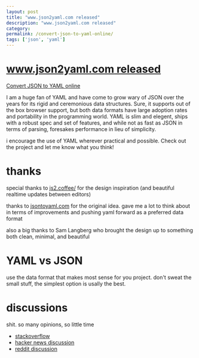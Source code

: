 ```yaml
---
layout: post
title: "www.json2yaml.com released"
description: "www.json2yaml.com released"
category:
permalink: /convert-json-to-yaml-online/
tags: ['json', 'yaml']
---
```


# [www.json2yaml.com released](http://www.json2yaml.com)

[Convert JSON to YAML online](http://www.json2yaml.com)

I am a huge fan of YAML and have come to grow wary of JSON over the years for its rigid and ceremonious data structures. Sure, it supports out of the box browser support, but both data formats have large adoption rates and portability in the programming world. YAML is slim and elegent, ships with a robust spec and set of features, and while not as fast as JSON in terms of parsing, foresakes performance in lieu of simplicity.

i encourage the use of YAML wherever practical and possible. Check out the project and let me know what you think!

# thanks

special thanks to [js2.coffee/](http://js2.coffee/) for the design inspiration (and beautiful realtime updates between editors)

thanks to [jsontoyaml.com](http://jsontoyaml.com) for the original idea. gave me a lot to think about in terms of improvements and pushing yaml forward as a preferred data format

also a big thanks to Sam Langberg who brought the design up to something both clean, minimal, and beautiful

# YAML vs JSON

use the data format that makes most sense for you project. don't sweat the small stuff, the simplest option is usally the best.

# discussions

shit. so many opinions, so little time

- [stackoverflow](http://stackoverflow.com/questions/1726802/what-is-the-difference-between-yaml-and-json-when-to-prefer-one-over-the-other)
- [hacker news discussion](https://news.ycombinator.com/item?id=9332202)
- [reddit discussion](http://www.reddit.com/r/webdev/comments/31pe8h/yaml_vs_json_try_for_yourself/)
